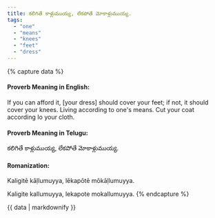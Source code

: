 ```yaml
---
title: కలిగితే కాళ్లుముయ్య, లేకపోతే మోకాళ్లుముయ్య.
tags:
  - "one"
  - "means"
  - "knees"
  - "feet"
  - "dress"
---
```


{% capture data %}
#### Proverb Meaning in English:
If you can afford it, [your dress] should cover your feet; if not, it should cover your knees.
Living according to one's means.
Cut your coat according Io your cloth.

#### Proverb Meaning in Telugu:
కలిగితే కాళ్లుముయ్య, లేకపోతే మోకాళ్లుముయ్య.

#### Romanization:
Kaligitē kāḷlumuyya, lēkapōtē mōkāḷlumuyya.

Kaligite kallumuyya, lekapote mokallumuyya.
{% endcapture %}

{{ data | markdownify }}

